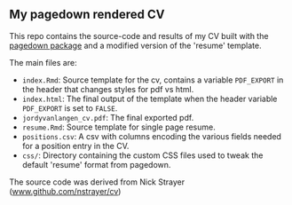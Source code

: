 ## My pagedown rendered CV

This repo contains the source-code and results of my CV built with the [pagedown package](https://pagedown.rbind.io) and a modified version of the 'resume' template. 

The main files are:

- `index.Rmd`: Source template for the cv, contains a variable `PDF_EXPORT` in the header that changes styles for pdf vs html. 
- `index.html`: The final output of the template when the header variable `PDF_EXPORT` is set to `FALSE`. 
- `jordyvanlangen_cv.pdf`: The final exported pdf.
- `resume.Rmd`: Source template for single page resume. 
- `positions.csv`: A csv with columns encoding the various fields needed for a position entry in the CV.
- `css/`: Directory containing the custom CSS files used to tweak the default 'resume' format from pagedown. 

The source code was derived from Nick Strayer (www.github.com/nstrayer/cv)



